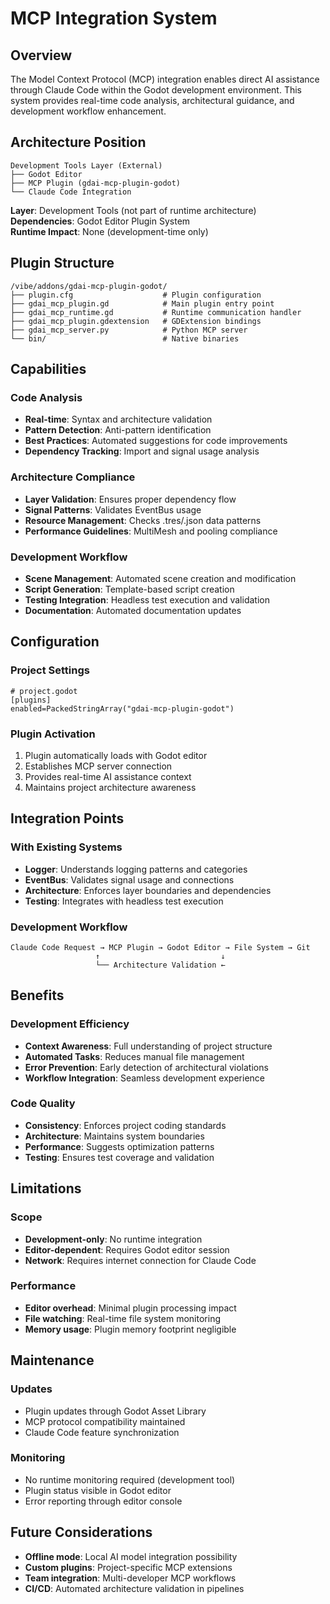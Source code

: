 # MCP Integration System

## Overview
The Model Context Protocol (MCP) integration enables direct AI assistance through Claude Code within the Godot development environment. This system provides real-time code analysis, architectural guidance, and development workflow enhancement.

## Architecture Position
```
Development Tools Layer (External)
├── Godot Editor
├── MCP Plugin (gdai-mcp-plugin-godot)
└── Claude Code Integration
```

**Layer**: Development Tools (not part of runtime architecture)  
**Dependencies**: Godot Editor Plugin System  
**Runtime Impact**: None (development-time only)

## Plugin Structure
```
/vibe/addons/gdai-mcp-plugin-godot/
├── plugin.cfg                    # Plugin configuration
├── gdai_mcp_plugin.gd            # Main plugin entry point
├── gdai_mcp_runtime.gd           # Runtime communication handler  
├── gdai_mcp_plugin.gdextension   # GDExtension bindings
├── gdai_mcp_server.py            # Python MCP server
└── bin/                          # Native binaries
```

## Capabilities

### Code Analysis
- **Real-time**: Syntax and architecture validation
- **Pattern Detection**: Anti-pattern identification
- **Best Practices**: Automated suggestions for code improvements
- **Dependency Tracking**: Import and signal usage analysis

### Architecture Compliance  
- **Layer Validation**: Ensures proper dependency flow
- **Signal Patterns**: Validates EventBus usage
- **Resource Management**: Checks .tres/.json data patterns
- **Performance Guidelines**: MultiMesh and pooling compliance

### Development Workflow
- **Scene Management**: Automated scene creation and modification
- **Script Generation**: Template-based script creation
- **Testing Integration**: Headless test execution and validation
- **Documentation**: Automated documentation updates

## Configuration

### Project Settings
```gdscript
# project.godot
[plugins]
enabled=PackedStringArray("gdai-mcp-plugin-godot")
```

### Plugin Activation
1. Plugin automatically loads with Godot editor
2. Establishes MCP server connection
3. Provides real-time AI assistance context
4. Maintains project architecture awareness

## Integration Points

### With Existing Systems
- **Logger**: Understands logging patterns and categories
- **EventBus**: Validates signal usage and connections  
- **Architecture**: Enforces layer boundaries and dependencies
- **Testing**: Integrates with headless test execution

### Development Workflow
```
Claude Code Request → MCP Plugin → Godot Editor → File System → Git
                   ↑                           ↓
                   └── Architecture Validation ←
```

## Benefits

### Development Efficiency
- **Context Awareness**: Full understanding of project structure
- **Automated Tasks**: Reduces manual file management
- **Error Prevention**: Early detection of architectural violations
- **Workflow Integration**: Seamless development experience

### Code Quality
- **Consistency**: Enforces project coding standards
- **Architecture**: Maintains system boundaries
- **Performance**: Suggests optimization patterns
- **Testing**: Ensures test coverage and validation

## Limitations

### Scope
- **Development-only**: No runtime integration
- **Editor-dependent**: Requires Godot editor session
- **Network**: Requires internet connection for Claude Code

### Performance
- **Editor overhead**: Minimal plugin processing impact
- **File watching**: Real-time file system monitoring
- **Memory usage**: Plugin memory footprint negligible

## Maintenance

### Updates
- Plugin updates through Godot Asset Library
- MCP protocol compatibility maintained
- Claude Code feature synchronization

### Monitoring  
- No runtime monitoring required (development tool)
- Plugin status visible in Godot editor
- Error reporting through editor console

## Future Considerations
- **Offline mode**: Local AI model integration possibility
- **Custom plugins**: Project-specific MCP extensions
- **Team integration**: Multi-developer MCP workflows
- **CI/CD**: Automated architecture validation in pipelines